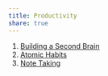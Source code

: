 ```yaml
---
title: Productivity
share: true
---
```


1. [Building a Second Brain](./Building%20a%20Second%20Brain.md)
1. [Atomic Habits](./Atomic%20Habits.md)
1. [Note Taking](./Note%20Taking.md)

